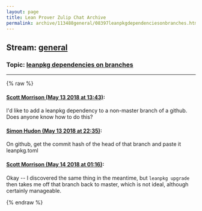 ```yaml
---
layout: page
title: Lean Prover Zulip Chat Archive 
permalink: archive/113488general/08397leanpkgdependenciesonbranches.html
---
```


## Stream: [general](index.html)
### Topic: [leanpkg dependencies on branches](08397leanpkgdependenciesonbranches.html)

---


{% raw %}
#### [ Scott Morrison (May 13 2018 at 13:43)](https://leanprover.zulipchat.com/#narrow/stream/113488-general/topic/leanpkg%20dependencies%20on%20branches/near/126495443):
I'd like to add a leanpkg dependency to a non-master branch of a github. Does anyone know how to do this?

#### [ Simon Hudon (May 13 2018 at 22:35)](https://leanprover.zulipchat.com/#narrow/stream/113488-general/topic/leanpkg%20dependencies%20on%20branches/near/126508892):
On github, get the commit hash of the head of that branch and paste it leanpkg.toml

#### [ Scott Morrison (May 14 2018 at 01:16)](https://leanprover.zulipchat.com/#narrow/stream/113488-general/topic/leanpkg%20dependencies%20on%20branches/near/126513243):
Okay -- I discovered the same thing in the meantime, but `leanpkg upgrade` then takes me off that branch back to master, which is not ideal, although certainly manageable.


{% endraw %}

